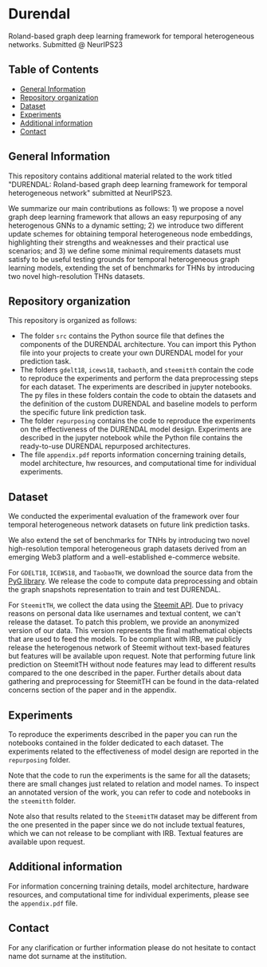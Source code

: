 # Durendal
Roland-based graph deep learning framework for temporal heterogeneous networks. Submitted @ NeurIPS23

## Table of Contents

* [General Information](#general-information)
* [Repository organization](#repository-organization)
* [Dataset](#dataset)
* [Experiments](#experiments)
* [Additional information](#additional-information)
* [Contact](#contact)

## General Information

This repository contains additional material related to the work titled "DURENDAL: Roland-based graph deep learning framework for temporal heterogeneous network" submitted at NeurIPS23. 

We summarize our main contributions as follows: 1) we propose a novel graph deep learning framework that allows an easy repurposing of any heterogenous GNNs to a dynamic setting; 2) we introduce two different update schemes for obtaining temporal heterogeneous node embeddings, highlighting their strengths and weaknesses and their practical use scenarios; and 3) we define some minimal requirements datasets must satisfy to be useful testing grounds for temporal heterogeneous graph learning models, extending the set of benchmarks for THNs by introducing two novel high-resolution THNs datasets.

## Repository organization
This repository is organized as follows:
- The folder `src` contains the Python source file that defines the components of the DURENDAL architecture. You can import this Python file into your projects to create your own DURENDAL model for your prediction task.
- The folders `gdelt18`, `icews18`, `taobaoth`, and `steemitth` contain the code to reproduce the experiments and perform the data preprocessing steps for each dataset. The experiments are described in jupyter notebooks. The py files in these folders contain the code to obtain the datasets and the definition of the custom DURENDAL and baseline models to perform the specific future link prediction task.
- The folder `repurposing` contains the code to reproduce the experiments on the effectiveness of the DURENDAL model design. Experiments are described in the jupyter notebook while the Python file contains the ready-to-use DURENDAL repurposed architectures.
- The file `appendix.pdf` reports information concerning training details, model architecture, hw resources, and computational time for individual experiments.

## Dataset
We conducted the experimental evaluation of the framework over four temporal heterogeneous network datasets on future link prediction tasks. 

We also extend the set of benchmarks for TNHs by introducing two novel high-resolution temporal heterogeneous graph datasets derived from an emerging Web3 platform and a well-established e-commerce website. 

For `GDELT18`, `ICEWS18`, and `TaobaoTH`, we download the source data from the [PyG library](https://pytorch-geometric.readthedocs.io/en/latest/modules/datasets.html). We release the code to compute data preprocessing and obtain the graph snapshots representation to train and test DURENDAL. 

For `SteemitTH`, we collect the data using the [Steemit API](https://developers.steem.io/). Due to privacy reasons on personal data like usernames and textual content, we can't release the dataset. To patch this problem, we provide an anonymized version of our data. This version represents the final mathematical objects that are used to feed the models. To be compliant with IRB, we publicly release the heterogenous network of Steemit without text-based features but features will be available upon request. Note that performing future link prediction on SteemitTH without node features may lead to different results compared to the one described in the paper. Further details about data gathering and preprocessing for SteemitTH can be found in the data-related concerns section of the paper and in the appendix.

## Experiments
To reproduce the experiments described in the paper you can run the notebooks contained in the folder dedicated to each dataset. The experiments related to the effectiveness of model design are reported in the `repurposing` folder. 

Note that the code to run the experiments is the same for all the datasets; there are small changes just related to relation and model names. To inspect an annotated version of the work, you can refer to code and notebooks in the `steemitth` folder. 

Note also that results related to the `SteemitTH` dataset may be different from the one presented in the paper since we do not include textual features, which we can not release to be compliant with IRB. Textual features are available upon request.

## Additional information
For information concerning training details, model architecture, hardware resources, and computational time for individual experiments, please see the `appendix.pdf` file.

## Contact
For any clarification or further information please do not hesitate to contact name dot surname at the institution.
